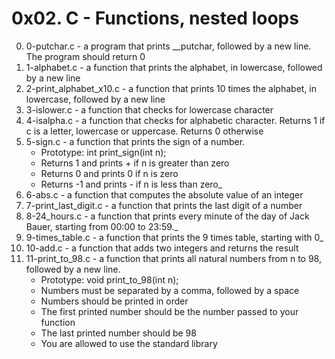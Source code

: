 # 0x02. C - Functions, nested loops

0. 0-putchar.c - a program that prints __putchar, followed by a new line. The program should return 0
1. 1-alphabet.c - a function that prints the alphabet, in lowercase, followed by a new line
2. 2-print_alphabet_x10.c - a function that prints 10 times the alphabet, in lowercase, followed by a new line
3. 3-islower.c - a function that checks for lowercase character
4. 4-isalpha.c - a function that checks for alphabetic character. Returns 1 if c is a letter, lowercase or uppercase. Returns 0 otherwise
5. 5-sign.c - a function that prints the sign of a number.
	* Prototype: int print_sign(int n);
	* Returns 1 and prints + if n is greater than zero
	* Returns 0 and prints 0 if n is zero
	* Returns -1 and prints - if n is less than zero_
6. 6-abs.c - a function that computes the absolute value of an integer
7. 7-print_last_digit.c - a function that prints the last digit of a number
8. 8-24_hours.c - a function that prints every minute of the day of Jack Bauer, starting from 00:00 to 23:59._
9. 9-times_table.c - a function that prints the 9 times table, starting with 0_
10. 10-add.c - a function that adds two integers and returns the result
11. 11-print_to_98.c - a function that prints all natural numbers from n to 98, followed by a new line.
	* Prototype: void print_to_98(int n);
	* Numbers must be separated by a comma, followed by a space
	* Numbers should be printed in order
	* The first printed number should be the number passed to your function
	* The last printed number should be 98
	* You are allowed to use the standard library

